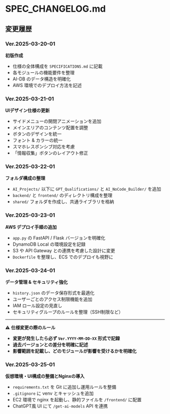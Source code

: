 # SPEC_CHANGELOG.md

## 変更履歴

### Ver.2025-03-20-01
**初版作成**
- 仕様の全体構成を `SPECIFICATIONS.md` に記載
- 各モジュールの機能要件を整理
- AI-DB のデータ構造を明確化
- AWS 環境でのデプロイ方法を記述

### Ver.2025-03-21-01
**UIデザイン仕様の更新**
- サイドメニューの開閉アニメーションを追加
- メインエリアのコンテンツ配置を調整
- ボタンのデザインを統一
- フォント & カラーの統一
- スマホレスポンシブ対応を考慮
- 「情報収集」ボタンのレイアウト修正

### Ver.2025-03-22-01
**フォルダ構成の整理**
- `AI_Projects/` 以下に `GPT_Qualifications/` と `AI_NoCode_Builder/` を追加
- `backend/` と `frontend/` のディレクトリ構成を整理
- `shared/` フォルダを作成し、共通ライブラリを格納

### Ver.2025-03-23-01
**AWS デプロイ手順の追加**
- `app.py` の FastAPI / Flask バージョンを明確化
- DynamoDB Local の環境設定を記録
- S3 や API Gateway との連携を考慮した設計に変更
- `Dockerfile` を整理し、ECS でのデプロイも視野に

### Ver.2025-03-24-01
**データ管理 & セキュリティ強化**
- `history.json` のデータ保存形式を最適化
- ユーザーごとのアクセス制限機能を追加
- IAM ロール設定の見直し
- セキュリティグループのルールを整理（SSH制限など）

---

⚠ **仕様変更の際のルール**
- **変更が発生したら必ず `Ver.YYYY-MM-DD-XX` 形式で記録**
- **過去バージョンとの差分を明確に記述**
- **影響範囲を記載し、どのモジュールが影響を受けるかを明確化**



### Ver.2025-03-25-01
**仮想環境・UI構成の整備とNginxの導入**
- `requirements.txt` を Git に追加し運用ルールを整備
- `.gitignore` に venv とキャッシュを追加
- EC2 環境で nginx を起動し、静的ファイルを `/frontend/` に配置
- ChatGPT風 UI にて `/get-ai-models` API を連携

